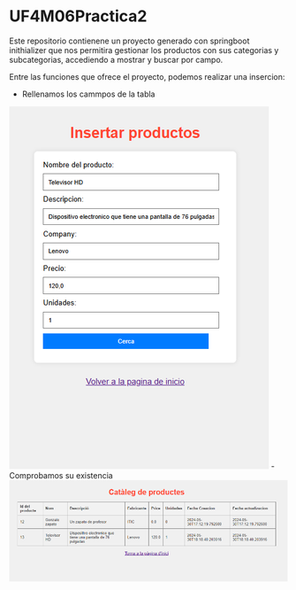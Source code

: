 # UF4M06Practica2

Este repositorio contienene un proyecto generado con springboot inithializer que nos permitira
gestionar los productos con sus categorias y subcategorias, accediendo a mostrar y buscar por
campo.


Entre las funciones que ofrece el proyecto, podemos realizar una insercion:

- Rellenamos los cammpos de la tabla
<img src="imgs/Imagen_01.PNG"/>
- Comprobamos su existencia
<img src="imgs/Imagen_02.PNG"/>
